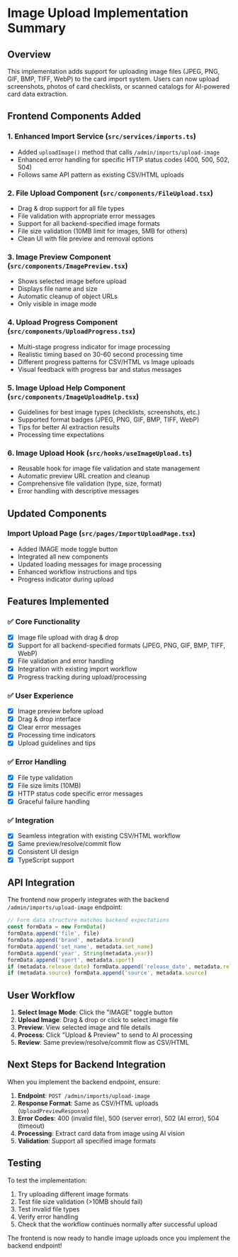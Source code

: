 # Image Upload Implementation Summary

## Overview
This implementation adds support for uploading image files (JPEG, PNG, GIF, BMP, TIFF, WebP) to the card import system. Users can now upload screenshots, photos of card checklists, or scanned catalogs for AI-powered card data extraction.

## Frontend Components Added

### 1. Enhanced Import Service (`src/services/imports.ts`)
- Added `uploadImage()` method that calls `/admin/imports/upload-image`
- Enhanced error handling for specific HTTP status codes (400, 500, 502, 504)
- Follows same API pattern as existing CSV/HTML uploads

### 2. File Upload Component (`src/components/FileUpload.tsx`)
- Drag & drop support for all file types
- File validation with appropriate error messages
- Support for all backend-specified image formats
- File size validation (10MB limit for images, 5MB for others)
- Clean UI with file preview and removal options

### 3. Image Preview Component (`src/components/ImagePreview.tsx`)
- Shows selected image before upload
- Displays file name and size
- Automatic cleanup of object URLs
- Only visible in image mode

### 4. Upload Progress Component (`src/components/UploadProgress.tsx`)
- Multi-stage progress indicator for image processing
- Realistic timing based on 30-60 second processing time
- Different progress patterns for CSV/HTML vs Image uploads
- Visual feedback with progress bar and status messages

### 5. Image Upload Help Component (`src/components/ImageUploadHelp.tsx`)
- Guidelines for best image types (checklists, screenshots, etc.)
- Supported format badges (JPEG, PNG, GIF, BMP, TIFF, WebP)
- Tips for better AI extraction results
- Processing time expectations

### 6. Image Upload Hook (`src/hooks/useImageUpload.ts`)
- Reusable hook for image file validation and state management
- Automatic preview URL creation and cleanup
- Comprehensive file validation (type, size, format)
- Error handling with descriptive messages

## Updated Components

### Import Upload Page (`src/pages/ImportUploadPage.tsx`)
- Added IMAGE mode toggle button
- Integrated all new components
- Updated loading messages for image processing
- Enhanced workflow instructions and tips
- Progress indicator during upload

## Features Implemented

### ✅ Core Functionality
- [x] Image file upload with drag & drop
- [x] Support for all backend-specified formats (JPEG, PNG, GIF, BMP, TIFF, WebP)
- [x] File validation and error handling
- [x] Integration with existing import workflow
- [x] Progress tracking during upload/processing

### ✅ User Experience
- [x] Image preview before upload
- [x] Drag & drop interface
- [x] Clear error messages
- [x] Processing time indicators
- [x] Upload guidelines and tips

### ✅ Error Handling
- [x] File type validation
- [x] File size limits (10MB)
- [x] HTTP status code specific error messages
- [x] Graceful failure handling

### ✅ Integration
- [x] Seamless integration with existing CSV/HTML workflow
- [x] Same preview/resolve/commit flow
- [x] Consistent UI design
- [x] TypeScript support

## API Integration

The frontend now properly integrates with the backend `/admin/imports/upload-image` endpoint:

```typescript
// Form data structure matches backend expectations
const formData = new FormData()
formData.append('file', file)
formData.append('brand', metadata.brand)
formData.append('set_name', metadata.set_name)
formData.append('year', String(metadata.year))
formData.append('sport', metadata.sport)
if (metadata.release_date) formData.append('release_date', metadata.release_date)
if (metadata.source) formData.append('source', metadata.source)
```

## User Workflow

1. **Select Image Mode**: Click the "IMAGE" toggle button
2. **Upload Image**: Drag & drop or click to select image file
3. **Preview**: View selected image and file details
4. **Process**: Click "Upload & Preview" to send to AI processing
5. **Review**: Same preview/resolve/commit flow as CSV/HTML

## Next Steps for Backend Integration

When you implement the backend endpoint, ensure:

1. **Endpoint**: `POST /admin/imports/upload-image`
2. **Response Format**: Same as CSV/HTML uploads (`UploadPreviewResponse`)
3. **Error Codes**: 400 (invalid file), 500 (server error), 502 (AI error), 504 (timeout)
4. **Processing**: Extract card data from image using AI vision
5. **Validation**: Support all specified image formats

## Testing

To test the implementation:

1. Try uploading different image formats
2. Test file size validation (>10MB should fail)
3. Test invalid file types
4. Verify error handling
5. Check that the workflow continues normally after successful upload

The frontend is now ready to handle image uploads once you implement the backend endpoint!

